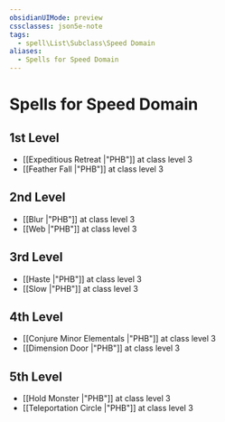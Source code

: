 ```yaml
---
obsidianUIMode: preview
cssclasses: json5e-note
tags:
  - spell\List\Subclass\Speed Domain
aliases:
  - Spells for Speed Domain
---
```

# Spells for Speed Domain

## 1st Level

- [[Expeditious Retreat \|"PHB"]] at class level 3
- [[Feather Fall \|"PHB"]] at class level 3

## 2nd Level

- [[Blur \|"PHB"]] at class level 3
- [[Web \|"PHB"]] at class level 3

## 3rd Level

- [[Haste \|"PHB"]] at class level 3
- [[Slow \|"PHB"]] at class level 3

## 4th Level

- [[Conjure Minor Elementals \|"PHB"]] at class level 3
- [[Dimension Door \|"PHB"]] at class level 3

## 5th Level

- [[Hold Monster \|"PHB"]] at class level 3
- [[Teleportation Circle \|"PHB"]] at class level 3
